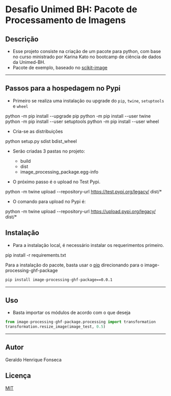 # Desafio Unimed BH: Pacote de Processamento de Imagens

## Descrição
- Esse projeto consiste na criação de um pacote para python, com base no curso ministrado por Karina Kato no bootcamp de ciência de dados da Unimed-BH.
- Pacote de exemplo, baseado no [scikit-image](https://scikit-image.org)
---

## Passos para a hospedagem no Pypi
- Primeiro se realiza uma instalação ou upgrade do `pip`, `twine`, `setuptools` e `wheel`

python -m pip install --upgrade pip
python -m pip install --user twine
python -m pip install --user setuptools
python -m pip install --user wheel

- Cria-se as distribuições

python setup.py sdist bdist_wheel

- Serão criadas 3 pastas no projeto: 
  - build
  - dist
  - image_processing_package.egg-info

- O próximo passo é o upload no Test Pypi.

python -m twine upload --repository-url https://test.pypi.org/legacy/ dist/*

- O comando para upload no Pypi é:

python -m twine upload --repository-url https://upload.pypi.org/legacy/ dist/*

## Instalação
- Para a instalação local, é necessário instalar os requerimentos primeiro.

pip install -r requirements.txt


Para a instalação do pacote, basta usar o [pip](https://pip.pypa.io/en/stable/) direcionando para o image-processing-ghf-package

```bash
pip install image-processing-ghf-package==0.0.1
```
---
## Uso
- Basta importar os módulos de acordo com o que deseja

```python
from image-processing-ghf-package.processing import transformation
transformation.resize_image(image_test, 0.5)
```
---
## Autor
Geraldo Henrique Fonseca

## Licença
[MIT](https://choosealicense.com/licenses/mit/)
